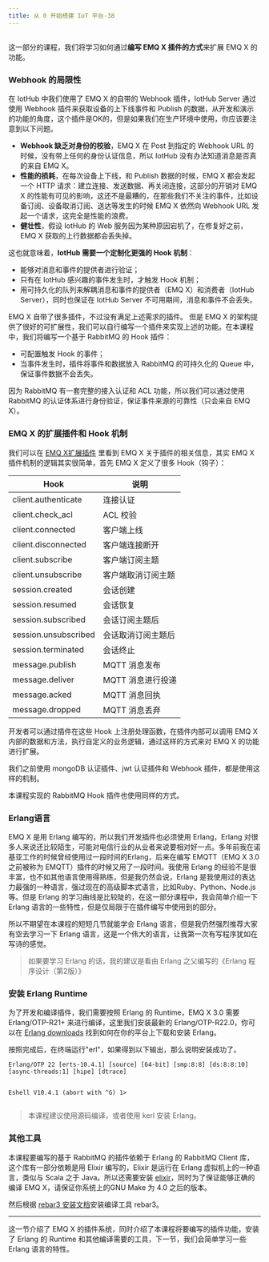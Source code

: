 ```yaml
---
title: 从 0 开始搭建 IoT 平台-38
---
```

<article id="topicContainer" class="column_content"><h2 class="topic_title"></h2><div><p>这一部分的课程，我们将学习如何通过<strong>编写 EMQ X 插件的方式</strong>来扩展 EMQ X 的功能。</p>
<h3 id="webhook">Webhook 的局限性</h3>
<p>在 IotHub 中我们使用了 EMQ X 的自带的 Webhook 插件，IotHub Server 通过使用 Webhook 插件来获取设备的上下线事件和 Publish 的数据，从开发和演示的功能的角度，这个插件是OK的，但是如果我们在生产环境中使用，你应该要注意到以下问题。</p>
<ul>
<li><strong>Webhook 缺乏对身份的校验</strong>，EMQ X 在 Post 到指定的 Webhook URL 的时候，没有带上任何的身份认证信息，所以 IotHub 没有办法知道消息是否真的来自 EMQ X。</li>
<li><strong>性能的损耗</strong>，在每次设备上下线，和 Publish 数据的时候，EMQ X 都会发起一个 HTTP 请求：建立连接、发送数据、再关闭连接，这部分的开销对 EMQ X 的性能有可见的影响，这还不是最糟的，在那些我们不关注的事件，比如设备订阅、设备取消订阅、送达等发生的时候 EMQ X 依然向 Webhook URL 发起一个请求，这完全是性能的浪费。</li>
<li><strong>健壮性</strong>，假设 IotHub 的 Web 服务因为某种原因宕机了，在修复好之前，EMQ X 获取的上行数据都会丢失掉。 </li>
</ul>
<p>这也就意味着，<strong>IotHub 需要一个定制化更强的 Hook 机制</strong>：</p>
<ul>
<li>能够对消息和事件的提供者进行验证；</li>
<li>只有在 IotHub 感兴趣的事件发生时，才触发 Hook 机制；</li>
<li>用可持久化的队列来解耦消息和事件的提供者（EMQ X）和消费者（IotHub Server），同时也保证在 IotHub Server 不可用期间，消息和事件不会丢失。</li>
</ul>
<p>EMQ X 自带了很多插件，不过没有满足上述需求的插件。 但是 EMQ X 的架构提供了很好的可扩展性，我们可以自行编写一个插件来实现上述的功能。在本课程中，我们将编写一个基于 RabbitMQ 的 Hook 插件：</p>
<ul>
<li>可配置触发 Hook 的事件；</li>
<li>当事件发生时，插件将事件和数据放入 RabbitMQ 的可持久化的 Queue 中，保证事件数据不会丢失。</li>
</ul>
<p>因为 RabbitMQ 有一套完整的接入认证和 ACL 功能，所以我们可以通过使用 RabbitMQ 的认证体系进行身份验证，保证事件来源的可靠性（只会来自 EMQ X）。</p>
<h3 id="emqxhook">EMQ X 的扩展插件和 Hook 机制</h3>
<p>我们可以在 <a href="https://developer.emqx.io/docs/broker/v3/cn/plugins.html">EMQ X扩展插件</a> 里看到 EMQ X 关于插件的相关信息，其实 EMQ X 插件机制的逻辑其实很简单，首先 EMQ X 定义了很多 Hook（钩子）：</p>
<table>
<thead>
<tr>
<th>Hook</th>
<th>说明</th>
</tr>
</thead>
<tbody>
<tr>
<td>client.authenticate</td>
<td>连接认证</td>
</tr>
<tr>
<td>client.check_acl</td>
<td>ACL 校验</td>
</tr>
<tr>
<td>client.connected</td>
<td>客户端上线</td>
</tr>
<tr>
<td>client.disconnected</td>
<td>客户端连接断开</td>
</tr>
<tr>
<td>client.subscribe</td>
<td>客户端订阅主题</td>
</tr>
<tr>
<td>client.unsubscribe</td>
<td>客户端取消订阅主题</td>
</tr>
<tr>
<td>session.created</td>
<td>会话创建</td>
</tr>
<tr>
<td>session.resumed</td>
<td>会话恢复</td>
</tr>
<tr>
<td>session.subscribed</td>
<td>会话订阅主题后</td>
</tr>
<tr>
<td>session.unsubscribed</td>
<td>会话取消订阅主题后</td>
</tr>
<tr>
<td>session.terminated</td>
<td>会话终止</td>
</tr>
<tr>
<td>message.publish</td>
<td>MQTT 消息发布</td>
</tr>
<tr>
<td>message.deliver</td>
<td>MQTT 消息进行投递</td>
</tr>
<tr>
<td>message.acked</td>
<td>MQTT 消息回执</td>
</tr>
<tr>
<td>message.dropped</td>
<td>MQTT 消息丢弃</td>
</tr>
</tbody>
</table>
<p>开发者可以通过插件在这些 Hook 上注册处理函数，在插件内部可以调用 EMQ X 内部的数据和方法，执行自定义的业务逻辑，通过这样的方式来对 EMQ X 的功能进行扩展。 </p>
<p>我们之前使用 mongoDB 认证插件、jwt 认证插件和 Webhook 插件，都是使用这样的机制。</p>
<p>本课程实现的 RabbitMQ Hook 插件也使用同样的方式。 </p>
<h3 id="erlang">Erlang语言</h3>
<p>EMQ X 是用 Erlang 编写的，所以我们开发插件也必须使用 Erlang，Erlang 对很多人来说还比较陌生，可能对电信行业的从业者来说要相对好一点。多年前我在诺基亚工作的时候曾经使用过一段时间的Erlang，后来在编写 EMQTT（EMQ X 3.0 之前被称为 EMQTT）插件的时候又用了一段时间。我使用 Erlang 的经验不是很丰富，也不如其他语言使用得熟练，但是我仍然会说，Erlang 是我使用过的表达力最强的一种语言，强过现在的高级脚本式语言，比如Ruby、Python、Node.js等。但是 Erlang 的学习曲线是比较陡的，在这一部分课程中，我会简单介绍一下 Erlang 语言的一些特性，但是仅局限于在插件编写中使用到的部分。</p>
<p>所以不期望在本课程的短短几节就能学会 Erlang 语言，但是我仍然强烈推荐大家有空去学习一下 Erlang 语言，这是一个伟大的语言，让我第一次有写程序犹如在写诗的感觉。</p>
<blockquote>
  <p>如果要学习 Erlang 的话，我的建议是看由 Erlang 之父编写的《Erlang 程序设计（第2版）》</p>
</blockquote>
<h3 id="erlangruntime">安装 Erlang Runtime</h3>
<p>为了开发和编译插件，我们需要按照 Erlang 的 Runtime，EMQ X 3.0 需要 Erlang/OTP-R21+ 来进行编译，这里我们安装最新的 Erlang/OTP-R22.0，你可以在 <a href="http://www.erlang.org/downloads/21.3">Erlang downloads</a> 找到如何在你的平台上下载和安装 Erlang。</p>
<p>按照完成后，在终端运行"erl"，如果得到以下输出，那么说明安装成功了。</p>
<pre><code>Erlang/OTP 22 [erts-10.4.1] [source] [64-bit] [smp:8:8] [ds:8:8:10] [async-threads:1] [hipe] [dtrace]

Eshell V10.4.1  (abort with ^G)
1&gt;
</code></pre>
<blockquote>
  <p>本课程建议使用源码编译，或者使用 kerl 安装 Erlang。</p>
</blockquote>
<h3 id="">其他工具</h3>
<p>本课程要编写的基于 RabbitMQ 的插件依赖于 Erlang 的 RabbitMQ Client 库，这个库有一部分依赖是用 Elixir 编写的，Elixir 是运行在 Erlang 虚拟机上的一种语言，类似与 Scala 之于 Java。所以还需要安装 <a href="https://elixir-lang.org/install.html">elixir</a>，同时为了保证能够正确的编译 EMQ X，请保证你系统上的GNU Make 为 4.0 之后的版本。</p>
<p>然后根据 <a href="https://www.rebar3.org/docs/getting-started#section-installing-from-source">rebar3 安装文档</a>安装编译工具 rebar3。</p>
<hr />
<p>这一节介绍了 EMQ X 的插件系统，同时介绍了本课程将要编写的插件功能，安装了 Erlang 的 Runtime 和其他编译需要的工具，下一节，我们会简单学习一些 Erlang 语言的特性。</p></div></article>